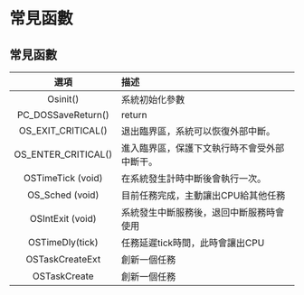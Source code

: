 # 常見函數

## 常見函數 <a id="functions"></a>

| 選項 | 描述 |
| :---: | :--- |
| Osinit\(\) | 系統初始化參數 |
| PC\_DOSSaveReturn\(\) | return |
| OS\_EXIT\_CRITICAL\(\) | 退出臨界區，系統可以恢復外部中斷。 |
| OS\_ENTER\_CRITICAL\(\) | 進入臨界區，保護下文執行時不會受外部中斷干。 |
| OSTimeTick \(void\) | 在系統發生計時中斷後會執行一次。 |
|  OS\_Sched \(void\) | 目前任務完成，主動讓出CPU給其他任務 |
| OSIntExit \(void\) | 系統發生中斷服務後，退回中斷服務時會使用 |
| OSTimeDly\(tick\) | 任務延遲tick時間，此時會讓出CPU |
| OSTaskCreateExt | 創新一個任務 |
| OSTaskCreate | 創新一個任務 |





